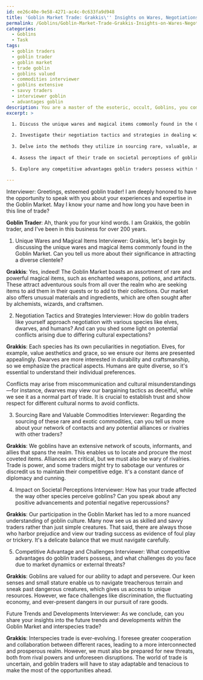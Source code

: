 ```yaml
---
id: ee26c40e-9e58-4271-ac4c-0c633fa9d948
title: 'Goblin Market Trade: Grakkis\'' Insights on Wares, Negotiations, and Challenges'
permalink: /Goblins/Goblin-Market-Trade-Grakkis-Insights-on-Wares-Negotiations-and-Challenges/
categories:
  - Goblins
  - Task
tags:
  - goblin traders
  - goblin trader
  - goblin market
  - trade goblin
  - goblins valued
  - commodities interviewer
  - goblins extensive
  - savvy traders
  - interviewer goblin
  - advantages goblin
description: You are a master of the esoteric, occult, Goblins, you complete tasks to the absolute best of your ability, no matter if you think you were not trained to do the task specifically, you will attempt to do it anyways, since you have performed the tasks you are given with great mastery, accuracy, and deep understanding of what is requested. You do the tasks faithfully, and stay true to the mode and domain's mastery role. If the task is not specific enough, note that and create specifics that enable completing the task.
excerpt: >

  1. Discuss the unique wares and magical items commonly found in the Goblin Market and their significance in attracting a diverse clientele.
  
  2. Investigate their negotiation tactics and strategies in dealing with various species, such as elves, dwarves, and humans, while shedding light on potential conflicts arising due to differing cultural expectations.
  
  3. Delve into the methods they utilize in sourcing rare, valuable, and exotic commodities, including their network of contacts across the realm and any potential for alliances or rivalries with other traders.
  
  4. Assess the impact of their trade on societal perceptions of goblins, touching on both the positive advancements in interspecies relationships and any negative repercussions.
  
  5. Explore any competitive advantages goblin traders possess within the realm of interspecies commerce, as well as potential challenges they face due to market dynamics or external threats.
  
---
```

Interviewer: Greetings, esteemed goblin trader! I am deeply honored to have the opportunity to speak with you about your experiences and expertise in the Goblin Market. May I know your name and how long you have been in this line of trade?

**Goblin Trader**: Ah, thank you for your kind words. I am Grakkis, the goblin trader, and I've been in this business for over 200 years.

1. Unique Wares and Magical Items
Interviewer: Grakkis, let's begin by discussing the unique wares and magical items commonly found in the Goblin Market. Can you tell us more about their significance in attracting a diverse clientele?

**Grakkis**: Yes, indeed! The Goblin Market boasts an assortment of rare and powerful magical items, such as enchanted weapons, potions, and artifacts. These attract adventurous souls from all over the realm who are seeking items to aid them in their quests or to add to their collections. Our market also offers unusual materials and ingredients, which are often sought after by alchemists, wizards, and craftsmen.

2. Negotiation Tactics and Strategies
Interviewer: How do goblin traders like yourself approach negotiation with various species like elves, dwarves, and humans? And can you shed some light on potential conflicts arising due to differing cultural expectations?

**Grakkis**: Each species has its own peculiarities in negotiation. Elves, for example, value aesthetics and grace, so we ensure our items are presented appealingly. Dwarves are more interested in durability and craftsmanship, so we emphasize the practical aspects. Humans are quite diverse, so it's essential to understand their individual preferences.

Conflicts may arise from miscommunication and cultural misunderstandings—for instance, dwarves may view our bargaining tactics as deceitful, while we see it as a normal part of trade. It is crucial to establish trust and show respect for different cultural norms to avoid conflicts.

3. Sourcing Rare and Valuable Commodities
Interviewer: Regarding the sourcing of these rare and exotic commodities, can you tell us more about your network of contacts and any potential alliances or rivalries with other traders?

**Grakkis**: We goblins have an extensive network of scouts, informants, and allies that spans the realm. This enables us to locate and procure the most coveted items. Alliances are critical, but we must also be wary of rivalries. Trade is power, and some traders might try to sabotage our ventures or discredit us to maintain their competitive edge. It's a constant dance of diplomacy and cunning.

4. Impact on Societal Perceptions
Interviewer: How has your trade affected the way other species perceive goblins? Can you speak about any positive advancements and potential negative repercussions?

**Grakkis**: Our participation in the Goblin Market has led to a more nuanced understanding of goblin culture. Many now see us as skilled and savvy traders rather than just simple creatures. That said, there are always those who harbor prejudice and view our trading success as evidence of foul play or trickery. It's a delicate balance that we must navigate carefully.

5. Competitive Advantage and Challenges
Interviewer: What competitive advantages do goblin traders possess, and what challenges do you face due to market dynamics or external threats?

**Grakkis**: Goblins are valued for our ability to adapt and persevere. Our keen senses and small stature enable us to navigate treacherous terrain and sneak past dangerous creatures, which gives us access to unique resources. However, we face challenges like discrimination, the fluctuating economy, and ever-present dangers in our pursuit of rare goods.

Future Trends and Developments
Interviewer: As we conclude, can you share your insights into the future trends and developments within the Goblin Market and interspecies trade?

**Grakkis**: Interspecies trade is ever-evolving. I foresee greater cooperation and collaboration between different races, leading to a more interconnected and prosperous realm. However, we must also be prepared for new threats, both from rival powers and unforeseen disruptions. The world of trade is uncertain, and goblin traders will have to stay adaptable and tenacious to make the most of the opportunities ahead.
